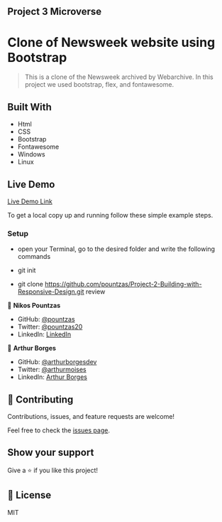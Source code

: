 ## Project 3 Microverse

# Clone of Newsweek website using Bootstrap
> This is a clone of the Newsweek archived by Webarchive. In this project we used bootstrap, flex, and fontawesome.

## Built With

- Html
- CSS
- Bootstrap
- Fontawesome
- Windows
- Linux

## Live Demo

[Live Demo Link](https://pountzas.github.io/Project-3-using-Bootstrap/)

To get a local copy up and running follow these simple example steps.

### Setup

- open your Terminal, go to the desired folder and write the following commands

- git init
- git clone https://github.com/pountzas/Project-2-Building-with-Responsive-Design.git review

👤 **Nikos Pountzas**

- GitHub: [@pountzas](https://github.com/pountzas)
- Twitter: [@pountzas20](https://twitter.com/pountzas20)
- LinkedIn: [LinkedIn](https://www.linkedin.com/in/nikos-pountzas-173ba4a8/)

👤 **Arthur Borges**

- GitHub: [@arthurborgesdev](https://github.com/arthurborgesdev)
- Twitter: [@arthurmoises](https://twitter.com/arthurmoises)
- LinkedIn: [Arthur Borges](https://www.linkedin.com/in/arthurmoises/)

## 🤝 Contributing

Contributions, issues, and feature requests are welcome!

Feel free to check the [issues page](https://github.com/pountzas/Project-3-using-Bootstrap/issues).

## Show your support

Give a ⭐️ if you like this project!


## 📝 License

MIT
